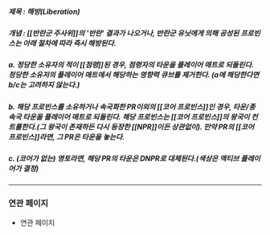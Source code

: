 ##### 제목 : 해방(Liberation)
##### 개념 : [[반란군 주사위]]의 '반란' 결과가 나오거나, 반란군 유닛에게 의해 공성된 프로빈스는 아래 절차에 따라 즉시 해방된다.
##### a. 정당한 소유자의 적이 [[점령]]된 경우, 점령자의 타운을 플레이어 매트로 되돌린다. 정당한 소유저의 플레이어 매트에서 해당하는 영향력 큐브를 제거한다. (a에 해당한다면 b/c는 고려하지 않는다.)

##### b. 해당 프로빈스를 소유하거나 속국화한 PR이외의 [[코어 프로빈스]]인 경우, 타운/종속국 타운을 플레이어 매트로 되돌린다. 해당 프로빈스는 [[코어 프로빈스]]의 왕국이 컨트롤한다.(그 왕국이 존재하든 다시 등장한 [[NPR]]이든 상관없이). 만약 PR의 [[코어 프로빈스]]라면, 그 PR은 타운을 놓는다.

##### c. (코어가 없는) 영토라면, 해당 PR의 타운은 DNPR로 대체된다.(색상은 액티브 플레이어가 결정)

--- 

### 연관 페이지
- 연관 페이지
